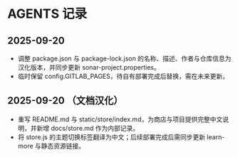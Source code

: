 # AGENTS 记录

## 2025-09-20
- 调整 package.json 与 package-lock.json 的名称、描述、作者与仓库信息为汉化版本，并同步更新 sonar-project.properties。
- 临时保留 config.GITLAB_PAGES，待自有部署完成后替换，需在未来更新。

## 2025-09-20 （文档汉化）
- 重写 README.md 与 static/store/index.md，为商店与项目提供完整中文说明，并新增 docs/store.md 作为内部记录。
- 将 store.js 的主题切换标签翻译为中文；后续部署完成后需同步更新 learn-more 与静态资源链接。
